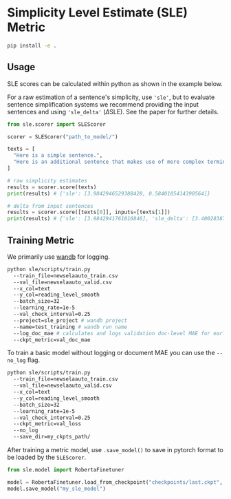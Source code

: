 # Simplicity Level Estimate (SLE) Metric

```bash
pip install -e .
```

## Usage
SLE scores can be calculated within python as shown in the example below.

For a raw estimation of a sentence's simplicity, use `'sle'`, but to evaluate sentence simplification systems we recommend providing the input sentences and using `'sle_delta'` ($\Delta \text{SLE}$). See the paper for further details.

```python
from sle.scorer import SLEScorer

scorer = SLEScorer("path_to_model/")

texts = [
  "Here is a simple sentence.",
  "Here is an additional sentence that makes use of more complex terminology."
]

# raw simplicity estimates
results = scorer.score(texts)
print(results) # {'sle': [3.9842946529388428, 0.5840105414390564]}

# delta from input sentences
results = scorer.score([texts[0]], inputs=[texts[1]])
print(results) # {'sle': [3.9842941761016846], 'sle_delta': [3.4002838730812073]}
```

## Training Metric
We primarily use [wandb](https://wandb.ai/site) for logging.

```bash
python sle/scripts/train.py
  --train_file=newselaauto_train.csv
  --val_file=newselaauto_valid.csv
  --x_col=text
  --y_col=reading_level_smooth
  --batch_size=32
  --learning_rate=1e-5
  --val_check_interval=0.25
  --project=sle_project # wandb project
  --name=test_training # wandb run name
  --log_doc_mae # calculates and logs validation doc-level MAE for early stopping as in paper
  --ckpt_metric=val_doc_mae
```

To train a basic model without logging or document MAE you can use the `--no_log` flag.
```bash
python sle/scripts/train.py
  --train_file=newselaauto_train.csv
  --val_file=newselaauto_valid.csv
  --x_col=text
  --y_col=reading_level_smooth
  --batch_size=32
  --learning_rate=1e-5
  --val_check_interval=0.25
  --ckpt_metric=val_loss
  --no_log
  --save_dir=my_ckpts_path/
```

After training a metric model, use `.save_model()` to save in pytorch format to be loaded by the `SLEScorer`.
```python
from sle.model import RobertaFinetuner

model = RobertaFinetuner.load_from_checkpoint("checkpoints/last.ckpt", strict=False)
model.save_model("my_sle_model")
```
